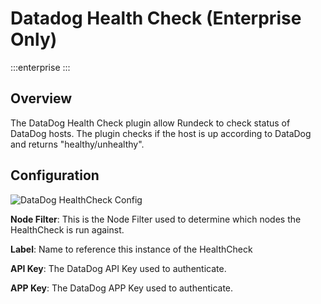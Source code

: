 # Datadog Health Check (Enterprise Only)

:::enterprise
:::
## Overview

The DataDog Health Check plugin allow Rundeck to check status of DataDog hosts. The plugin checks if the host is up according to DataDog and returns "healthy/unhealthy".

## Configuration

![DataDog HealthCheck Config](@assets/img/healthcheck-datadog-config)

**Node Filter**: This is the Node Filter used to determine which nodes the HealthCheck is run against.

**Label**: Name to reference this instance of the HealthCheck

**API Key**: The DataDog API Key used to authenticate.

**APP Key**: The DataDog APP Key used to authenticate.
